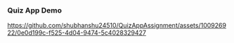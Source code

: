 ### Quiz App Demo

https://github.com/shubhanshu24510/QuizAppAssignment/assets/100926922/0e0d199c-f525-4d04-9474-5c4028329427

